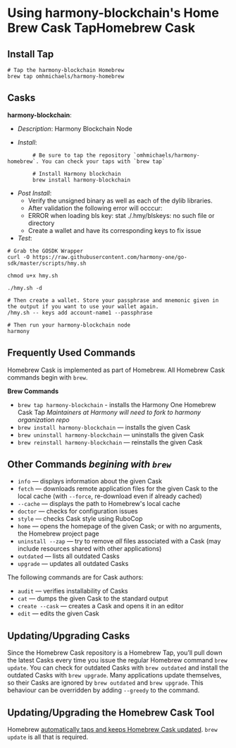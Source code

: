 # Using harmony-blockchain's Home Brew Cask TapHomebrew Cask


## Install Tap

```
# Tap the harmony-blockchain Homebrew
brew tap omhmichaels/harmony-homebrew

```

## Casks

**harmony-blockchain**: 
* *Description*: Harmony Blockchain Node

* *Install*:
```
        # Be sure to tap the repository `omhmichaels/harmony-homebrew`. You can check your taps with `brew tap` 

        # Install Harmony blockchain
        brew install harmony-blockchain
```
* *Post Install*:
    - Verify the unsigned binary as well as each of the dylib libraries.  
    - After validation the following error will occcur:
    * ERROR when loading bls key: stat ./.hmy/blskeys: no such file or directory
    - Create a wallet and have its corresponding keys to fix issue
* *Test*:
```
# Grab the GOSDK Wrapper
curl -O https://raw.githubusercontent.com/harmony-one/go-sdk/master/scripts/hmy.sh

chmod u+x hmy.sh

./hmy.sh -d 

# Then create a wallet. Store your passphrase and mnemonic given in the output if you want to use your wallet again. 
/hmy.sh -- keys add account-name1 --passphrase 

# Then run your harmony-blockchain node
harmony 

```

## Frequently Used Commands

Homebrew Cask is implemented as part of Homebrew. All Homebrew Cask commands begin with `brew`.

**Brew Commands**
* `brew tap harmony-blockchain` - installs the Harmony One Homebrew Cask Tap *Maintainers at Harmony will need to fork to harmony organization repo*
* `brew install harmony-blockchain` — installs the given Cask
* `brew uninstall harmony-blockchain` — uninstalls the given Cask
* `brew reinstall harmony-blockchain` — reinstalls the given Cask


## Other Commands *begining with `brew`*
* `info` — displays information about the given Cask
* `fetch` — downloads remote application files for the given Cask to the local cache (with `--force`, re-download even if already cached)
* `--cache` — displays the path to Homebrew's local cache
* `doctor` — checks for configuration issues
* `style` — checks Cask style using RuboCop
* `home` — opens the homepage of the given Cask; or with no arguments, the Homebrew project page
* `uninstall --zap` — try to remove *all* files associated with a Cask (may include resources shared with other applications)
* `outdated` — lists all outdated Casks
* `upgrade` — updates all outdated Casks

The following commands are for Cask authors:

* `audit` — verifies installability of Casks
* `cat` — dumps the given Cask to the standard output
* `create --cask` — creates a Cask and opens it in an editor
* `edit` — edits the given Cask


## Updating/Upgrading Casks

Since the Homebrew Cask repository is a Homebrew Tap, you’ll pull down the latest Casks every time you issue the regular Homebrew command `brew update`. You can check for outdated Casks with `brew outdated` and install the outdated Casks with `brew upgrade`. Many applications update themselves, so their Casks are ignored by `brew outdated` and `brew upgrade`. This behaviour can be overridden by adding `--greedy` to the command.

## Updating/Upgrading the Homebrew Cask Tool

Homebrew [automatically taps and keeps Homebrew Cask updated](https://github.com/Homebrew/homebrew-cask/pull/15381). `brew update` is all that is required.


